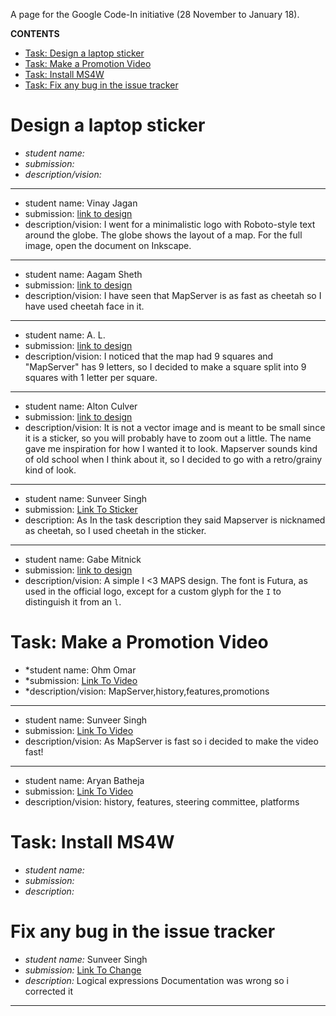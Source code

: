 A page for the Google Code-In initiative (28 November to January 18).

**CONTENTS**
* [Task: Design a laptop sticker](#logo)
* [Task: Make a Promotion Video](#video)
* [Task: Install MS4W](#ms4w)
* [Task: Fix any bug in the issue tracker](#bug)

# <a name="logo"> Design a laptop sticker

* *student name:*
* *submission:*
* *description/vision:*

---

* student name: Vinay Jagan
* submission: [link to design](https://codein.withgoogle.com/serve/5514688127303680/)
* description/vision: I went for a minimalistic logo with Roboto-style text around the globe. The globe shows the layout of a map. For the full image, open the document on Inkscape.

---

* student name: Aagam Sheth
* submission: [link to design](https://docs.google.com/document/d/1Kav_PiEAhldZrkStfKPXe2jG4X08-aoU4CYA8fmn-34/edit?usp=sharing)
* description/vision: I have seen that MapServer is as fast as cheetah so I have used cheetah face in it.

---

* student name: A. L.
* submission: [link to design](https://docs.google.com/document/d/1mQhxiQ3IBtFT6w0JPFgdXe0V9jqWHvz-GK77rUX3HJM/edit?usp=sharing)
* description/vision: I noticed that the map had 9 squares and "MapServer" has 9 letters, so I decided to make a square split into 9 squares with 1 letter per square.

--- 

* student name: Alton Culver
* submission: [link to design](https://docs.google.com/document/d/1Tf27P5HQtT33q_Bb9sIgbrtrdaiUdfOjy1HHIJSRzaI/edit?usp=sharing)
* description/vision: It is not a vector image and is meant to be small since it is a sticker, so you will probably have to zoom out a little. The name gave me inspiration for how I wanted it to look. Mapserver sounds kind of old school when I think about it, so I decided to go with a retro/grainy kind of look.

---

* student name: Sunveer Singh
* submission: [Link To Sticker](https://github.com/Sunveer54/Mapserver-Logo/blob/master/Mapserverlogo.svg)
* description: As In the task description they said Mapserver is nicknamed as cheetah, so I used cheetah in the sticker.

--- 

* student name: Gabe Mitnick
* submission: [link to design](https://lut.im/R4A3qvw62y/t5K1esCxe7hZ1Myh.svg)
* description/vision: A simple I <3 MAPS design. The font is Futura, as used in the official logo, except for a custom glyph for the `I` to distinguish it from an `l`.

# <a name="video"> Task: Make a Promotion Video

* *student name: Ohm Omar
* *submission: [Link To Video](https://www.youtube.com/watch?v=7UEI-OX0Kk8&t=6s)
* *description/vision: MapServer,history,features,promotions

---
* student name: Sunveer Singh
* submission: [Link To Video](https://youtu.be/EkPd2v22Vxk)
* description/vision: As MapServer is fast so i decided to make the video fast!

---

* student name: Aryan Batheja
* submission: [Link To Video](https://www.youtube.com/watch?v=Du0qIHYXmj4)
* description/vision: history, features, steering committee, platforms

# <a name="ms4w"> Task: Install MS4W

* *student name:*
* *submission:*
* *description:*

# <a name="bug"> Fix any bug in the issue tracker

* *student name:* Sunveer Singh
* *submission:* [Link To Change](https://github.com/mapserver/docs/pull/205)
* *description:* Logical expressions Documentation was wrong so i corrected it


---
